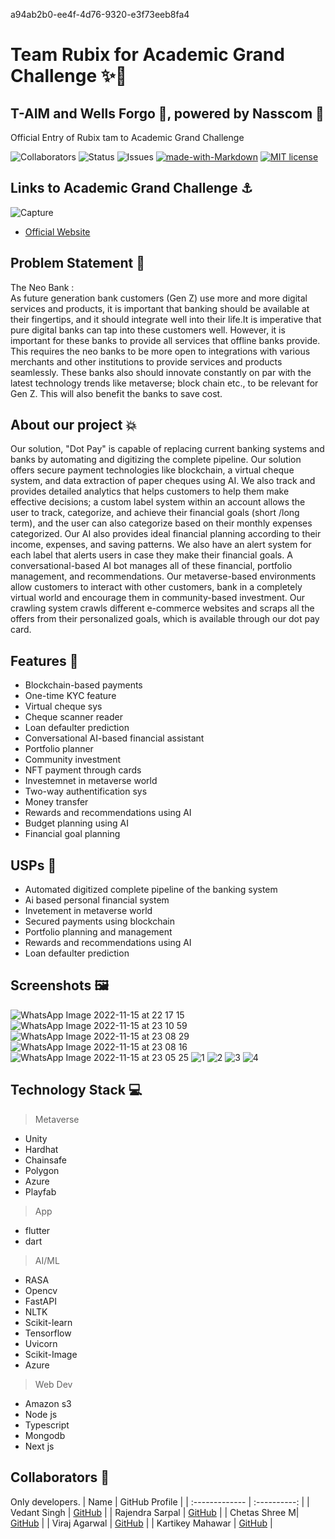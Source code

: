 a94ab2b0-ee4f-4d76-9320-e3f73eeb8fa4

# Team Rubix for Academic Grand Challenge ✨🚀
## T-AIM and Wells Forgo 🏨, powered by Nasscom 💫

Official Entry of Rubix tam to Academic Grand Challenge <br>

![Collaborators](https://img.shields.io/badge/collaborators-5-red)
![Status](https://img.shields.io/badge/status-done-green)
![Issues](https://img.shields.io/badge/issues-0-blue)
[![made-with-Markdown](https://img.shields.io/badge/Made%20with-Markdown-1f425f.svg)](http://commonmark.org)
[![MIT license](https://img.shields.io/badge/License-MIT-blue.svg)](https://lbesson.mit-license.org/) 



## Links to Academic Grand Challenge ⚓
![Capture](https://user-images.githubusercontent.com/75165587/201832401-f575117c-6382-4256-b72c-c31a77f2f3cb.PNG)
- [Official Website](https://taim-gc.in/academic/)



## Problem Statement 🚧
The Neo Bank : <br>
As future generation bank customers (Gen Z) use more and more digital services and products, it is important that banking should be available at their fingertips, and it should integrate well into their life.It is imperative that pure digital banks can tap into these customers well. However, it is important for these banks to provide all services that offline banks provide. This requires the neo banks to be more open to integrations with various merchants and other institutions to provide services and products seamlessly. These banks also should innovate constantly on par with the latest technology trends like metaverse; block chain etc., to be relevant for Gen Z. This will also benefit the banks to save cost.

## About our project 💥
Our solution, "Dot Pay" is capable of replacing current banking systems and banks by automating and digitizing the complete pipeline. Our solution offers secure payment technologies like blockchain, a virtual cheque system, and data extraction of paper cheques using AI. We also track and provides detailed analytics that helps customers to help them make effective decisions; a custom label system within an account allows the user to track, categorize, and achieve their financial goals (short /long term), and the user can also categorize based on their monthly expenses categorized. Our AI also provides ideal financial planning according to their income, expenses, and saving patterns. We also have an alert system for each label that alerts users in case they make their financial goals. A conversational-based AI bot manages all of these financial, portfolio management, and recommendations. Our metaverse-based environments allow customers to interact with other customers, bank in a completely virtual world and encourage them in community-based investment. Our crawling system crawls different e-commerce websites and scraps all the offers from their personalized goals, which is available through our dot pay card.

## Features 🔧
 - Blockchain-based payments
 - One-time KYC feature
 - Virtual cheque sys
 - Cheque scanner reader
 - Loan defaulter prediction
 - Conversational AI-based financial assistant 
 - Portfolio planner 
 - Community investment
 - NFT payment through cards
 - Investemnet in metaverse world 
 - Two-way authentification sys 
 - Money transfer
 - Rewards and recommendations using AI 
 - Budget planning using AI
 - Financial goal planning 

## USPs 🚨
- Automated digitized complete pipeline of the banking system
- Ai based personal financial system 
- Invetement in metaverse world
- Secured payments using blockchain 
- Portfolio planning and management 
- Rewards and recommendations using AI
- Loan defaulter prediction 
 
## Screenshots 🖼️
![WhatsApp Image 2022-11-15 at 22 17 15](https://user-images.githubusercontent.com/53876196/201994164-681c8af3-3cbc-4fbe-9c79-02f1a065be58.jpeg)
![WhatsApp Image 2022-11-15 at 23 10 59](https://user-images.githubusercontent.com/53876196/201994177-8807c8a7-5ab8-47e4-ae85-2abbe8a8f256.jpeg)
![WhatsApp Image 2022-11-15 at 23 08 29](https://user-images.githubusercontent.com/53876196/201994187-036c9449-8641-422a-9f7c-5a30f080f3d4.jpeg)
![WhatsApp Image 2022-11-15 at 23 08 16](https://user-images.githubusercontent.com/53876196/201994201-292dcba7-50f3-4b24-b39b-cf866cfd51cd.jpeg)
![WhatsApp Image 2022-11-15 at 23 05 25](https://user-images.githubusercontent.com/53876196/201994209-0f91d617-4094-4cdb-b441-de8f83fe4ea7.jpeg)
![1](https://user-images.githubusercontent.com/53876196/201996903-1df82d6e-0fe2-4bf9-a826-aad731b63e2b.png)
![2](https://user-images.githubusercontent.com/53876196/201996914-54818f5c-2d7c-4675-b990-8f7e63ab4882.png)
![3](https://user-images.githubusercontent.com/53876196/201996924-df3b0691-5bb6-4782-96e7-7598b8dcc0ad.png)
![4](https://user-images.githubusercontent.com/53876196/201996954-4589184c-9d5e-4a8b-97c4-ae5a95e87102.png)



## Technology Stack 💻
  > Metaverse
  - Unity
  - Hardhat
  - Chainsafe
  - Polygon
  - Azure 
  - Playfab
   > App
  - flutter
  - dart
  > AI/ML
  - RASA
  - Opencv
  - FastAPI
  - NLTK
  - Scikit-learn
  - Tensorflow
  - Uvicorn
  - Scikit-Image
  - Azure
  > Web Dev
  - Amazon s3
  - Node js
  - Typescript
  - Mongodb
  - Next js


## Collaborators 🤖

Only developers.
| Name      | GitHub Profile     |
| :------------- | :----------: |
|  Vedant Singh  | [GitHub](https://github.com/vedant-11) |
|  Rajendra Sarpal  | [GitHub](https://github.com/Rajendra465) |
|  Chetas Shree M| [GitHub]( https://github.com/ChetasShree) |
|  Viraj Agarwal  | [GitHub](https://github.com/agarwalviraj) |
|  Kartikey Mahawar | [GitHub](https://github.com/kartikey321) |
